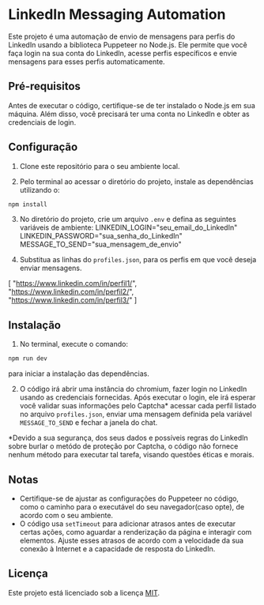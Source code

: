 # LinkedIn Messaging Automation

Este projeto é uma automação de envio de mensagens para perfis do LinkedIn usando a biblioteca Puppeteer no Node.js. Ele permite que você faça login na sua conta do LinkedIn, acesse perfis específicos e envie mensagens para esses perfis automaticamente.

## Pré-requisitos

Antes de executar o código, certifique-se de ter instalado o Node.js em sua máquina. Além disso, você precisará ter uma conta no LinkedIn e obter as credenciais de login.

## Configuração

1. Clone este repositório para o seu ambiente local.

2. Pelo terminal ao acessar o diretório do projeto, instale as dependências utilizando o:

```bash
npm install
```

3. No diretório do projeto, crie um arquivo `.env` e defina as seguintes variáveis de ambiente:
   LINKEDIN_LOGIN="seu_email_do_LinkedIn"
   LINKEDIN_PASSWORD="sua_senha_do_LinkedIn"
   MESSAGE_TO_SEND="sua_mensagem_de_envio"

4. Substitua as linhas do `profiles.json`, para os perfis em que você deseja enviar mensagens.

[
"https://www.linkedin.com/in/perfil1/",
"https://www.linkedin.com/in/perfil2/",
"https://www.linkedin.com/in/perfil3/"
]

## Instalação

1. No terminal, execute o comando:

```bash
npm run dev
```

para iniciar a instalação das dependências.

2. O código irá abrir uma instância do chromium, fazer login no LinkedIn usando as credenciais fornecidas.
   Após executar o login, ele irá esperar você validar suas informações pelo Captcha\* acessar cada perfil listado no arquivo `profiles.json`, enviar uma mensagem definida pela variável `MESSAGE_TO_SEND` e fechar a janela do chat.

\*Devido a sua segurança, dos seus dados e possíveis regras do LinkedIn sobre burlar o metódo de proteção por Captcha, o código não fornece nenhum método para executar tal tarefa, visando questões éticas e morais.

## Notas

- Certifique-se de ajustar as configurações do Puppeteer no código, como o caminho para o executável do seu navegador(caso opte), de acordo com o seu ambiente.
- O código usa `setTimeout` para adicionar atrasos antes de executar certas ações, como aguardar a renderização da página e interagir com elementos. Ajuste esses atrasos de acordo com a velocidade da sua conexão à Internet e a capacidade de resposta do LinkedIn.

## Licença

Este projeto está licenciado sob a licença [MIT](LICENSE).
